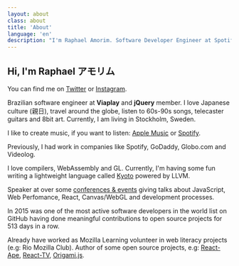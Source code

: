 ```yaml
---
layout: about
class: about
title: 'About'
language: 'en'
description: "I'm Raphael Amorim. Software Developer Engineer at Spotify. Also, I love Japanese culture (親日), 70s/80s songs and a lot of 8bit art."
---
```


## Hi, I'm Raphael アモリム

You can find me on [Twitter](https://twitter.com/raphamorims) or [Instagram](https://www.instagram.com/ph.ael).

Brazilian software engineer at **Viaplay** and **jQuery** member. I love Japanese culture (親日), travel around the globe, listen to 60s-90s songs, telecaster guitars and 8bit art. Currently, I am living in Stockholm, Sweden.

I like to create music, if you want to listen: [Apple Music](https://music.apple.com/se/artist/raphael-amorim/1547161397?l=en) or [Spotify](https://open.spotify.com/artist/6Ij2Lu765q7pjWuXHOUF0s).

Previously, I had work in companies like Spotify, GoDaddy, Globo.com and Videolog.

I love compilers, WebAssembly and GL. Currently, I'm having some fun writing a lightweight language called [Kyoto](https://github.com/raphamorim/kyoto) powered by LLVM.

Speaker at over some [conferences & events](/talks) giving talks about JavaScript, Web Perfomance, React, Canvas/WebGL and development processes.

In 2015 was one of the most active software developers in the world list on GitHub having done meaningful contributions to open source projects for 513 days in a row.

Already have worked as Mozilla Learning volunteer in web literacy projects (e.g: Rio Mozilla Club). Author of some open source projects, e.g: [React-Ape](https://github.com/raphamorim/react-ape), [React-TV](https://github.com/react-tv/react-tv), [Origami.js](https://raphamorim.io/origamijs).
